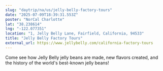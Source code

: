 ```yaml
---
slug: "daytrip/na/us/jelly-belly-factory-tours"
date: "2025-07-09T18:39:31.553Z"
poster: "NorCal Charlotte"
lat: "38.238614"
lng: "-122.077351"
location: "1, Jelly Belly Lane, Fairfield, California, 94533"
title: "Jelly Belly Factory Tours"
external_url: https://www.jellybelly.com/california-factory-tours
---
```

Come see how Jelly Belly jelly beans are made, new flavors created, and the history of the world's best-known jelly beans!